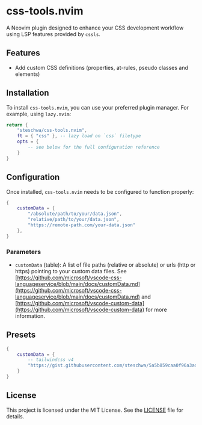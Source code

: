 # css-tools.nvim

A Neovim plugin designed to enhance your CSS development workflow using LSP features provided by `cssls`.

## Features

- Add custom CSS definitions (properties, at-rules, pseudo classes and elements)

## Installation

To install `css-tools.nvim`, you can use your preferred plugin manager. For example, using `lazy.nvim`:

```lua
return {
    "steschwa/css-tools.nvim",
    ft = { "css" }, -- lazy load on `css` filetype
    opts = {
        -- see below for the full configuration reference
    }
}
```

## Configuration

Once installed, `css-tools.nvim` needs to be configured to function properly:

```lua
{
    customData = {
        "/absolute/path/to/your/data.json",
        "relative/path/to/your/data.json",
        "https://remote-path.com/your-data.json"
    },
}
```

### Parameters

- `customData` (table<string>): A list of file paths (relative or absolute) or urls (http or https) pointing to your custom data files.
  See [https://github.com/microsoft/vscode-css-languageservice/blob/main/docs/customData.md](https://github.com/microsoft/vscode-css-languageservice/blob/main/docs/customData.md)
  and [https://github.com/microsoft/vscode-custom-data](https://github.com/microsoft/vscode-custom-data) for more information.

## Presets

```lua
{
    customData = {
        -- tailwindcss v4
        "https://gist.githubusercontent.com/steschwa/5a5b859caa0f96a3ada02b4dca145c44/raw/7a027941f59b484807a4db3b89553d2c09b57470/tailwindcss.customData.json"
    }
}
```

## License

This project is licensed under the MIT License. See the [LICENSE](LICENSE) file for details.
